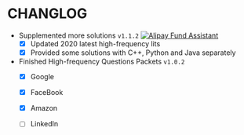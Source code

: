 # CHANGLOG

- Supplemented more solutions ``v1.1.2`` <a href="https://github.com/Charmve/LeetCode4FLAG"><img alt="Alipay Fund Assistant" src="https://img.shields.io/badge/-Current/当前版本-green.svg"></a>
  - [x] Updated 2020 latest high-frequency lits
  - [x] Provided some solutions with C++, Python and Java separately

- Finished High-frequency Questions Packets ``v1.0.2`` 
  - [x] Google
  - [x] FaceBook
  - [x] Amazon
  - [ ] LinkedIn
  

